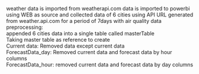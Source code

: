 weather data is imported from weatherapi.com
data is imported to powerbi using WEB as source and collected data of 6 cities using API URL generated from weather.api.com for a period of 7days with air quality data
preprocessing:<br>
appended 6 cities data into a single table called masterTable<br>
Taking master table as reference to create<br>
Current data: Removed data except current data<br>
ForecastData_day: Removed current data and forecast data by hour columns<br>
ForecastData_hour: removed current data and forecast data by day columns<br>
